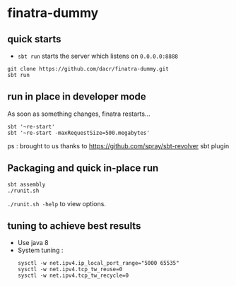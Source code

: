 # finatra-dummy

## quick starts

- `sbt run` starts the server which listens on `0.0.0.0:8888`

```
git clone https://github.com/dacr/finatra-dummy.git
sbt run
```

## run in place in developer mode
As soon as something changes, finatra restarts...

```
sbt '~re-start'
sbt '~re-start -maxRequestSize=500.megabytes'
```

ps : brought to us thanks to https://github.com/spray/sbt-revolver sbt plugin

## Packaging and quick in-place run

```
sbt assembly
./runit.sh
```

`./runit.sh -help` to view options.

## tuning to achieve best results

- Use java 8
- System tuning :
  ```
  sysctl -w net.ipv4.ip_local_port_range="5000 65535"
  sysctl -w net.ipv4.tcp_tw_reuse=0
  sysctl -w net.ipv4.tcp_tw_recycle=0
  ```


